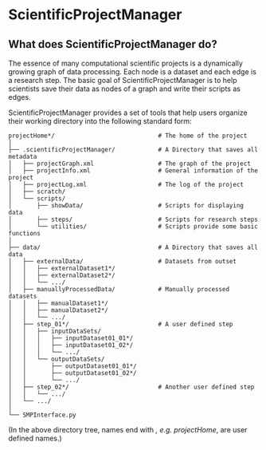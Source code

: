 # ScientificProjectManager

## What does ScientificProjectManager do?
The essence of many computational scientific projects is a dynamically growing graph of data processing. Each node is a dataset and each edge is a research step. The basic goal of ScientificProjectManager is to help scientists save their data as nodes of a graph and write their scripts as edges.

ScientificProjectManager provides a set of tools that help users organize their working directory into the following standard form:

```
projectHome*/                             # The home of the project
│
├── .scientificProjectManager/            # A Directory that saves all metadata
│   ├── projectGraph.xml                  # The graph of the project
│   ├── projectInfo.xml                   # General information of the project
│   ├── projectLog.xml                    # The log of the project
│   ├── scratch/
│   └── scripts/
│       ├── showData/                     # Scripts for displaying data
│       ├── steps/                        # Scripts for research steps
│       └── utilities/                    # Scripts provide some basic functions
│
├── data/                                 # A Directory that saves all data
│   ├── externalData/                     # Datasets from outset 
│   │   ├── externalDataset1*/
│   │   ├── externalDataset2*/
│   │   └── .../
│   ├── manuallyProcessedData/            # Manually processed datasets
│   │   ├── manualDataset1*/
│   │   ├── manualDataset2*/
│   │   └── .../
│   ├── step_01*/                         # A user defined step
│   │   ├── inputDataSets/
│   │   │   ├── inputDataset01_01*/
│   │   │   ├── inputDataset01_02*/
│   │   │   └── .../
│   │   └── outputDataSets/
│   │       ├── outputDataset01_01*/
│   │       ├── outputDataset01_02*/
│   │       └── .../
│   ├── step_02*/                         # Another user defined step
│   │   └── .../
│   └── .../
│
└── SMPInterface.py  
```
(In the above directory tree, names end with *, e.g. projectHome*, are user defined names.) 
